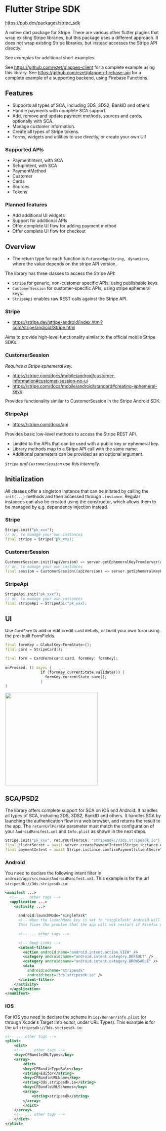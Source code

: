 # Flutter Stripe SDK

<https://pub.dev/packages/stripe_sdk>

A native dart package for Stripe. There are various other flutter plugins that wrap existing Stripe libraries,
but this package uses a different approach.
It does not wrap existing Stripe libraries, but instead accesses the Stripe API directly.

See *examples* for additional short examples.

See <https://github.com/ezet/glappen-client> for a complete example using this library.
See <https://github.com/ezet/glappen-firebase-api> for a complete example of a supporting backend, using Firebase Functions.

## Features

* Supports all types of SCA, including 3DS, 3DS2, BankID and others.
* Handle payments with complete SCA support.
* Add, remove and update payment methods, sources and cards, optionally with SCA.
* Manage customer information.
* Create all types of Stripe tokens.
* Forms, widgets and utilities to use directly, or create your own UI!


### Supported APIs

- PaymentIntent, with SCA
- SetupIntent, with SCA
- PaymentMethod
- Customer
- Cards
- Sources
- Tokens


### Planned features

- Add additional UI widgets
- Support for additional APIs
- Offer complete UI flow for adding payment method
- Offer complete UI flow for checkout


## Overview

- The return type for each function is `Future<Map<String, dynamic>>`, where the value depends on the stripe API version.

The library has three classes to access the Stripe API:

- `Stripe` for generic, non-customer specific APIs, using publishable keys.
- `CustomerSession` for customer-specific APIs, using stripe ephemeral keys.
- `StripeApi` enables raw REST calls against the Stripe API.


### Stripe

- <https://stripe.dev/stripe-android/index.html?com/stripe/android/Stripe.html>

Aims to provide high-level functionality similar to the official mobile Stripe SDKs.

### CustomerSession

_Requires a Stripe ephemeral key._

- <https://stripe.com/docs/mobile/android/customer-information#customer-session-no-ui>
- <https://stripe.com/docs/mobile/android/standard#creating-ephemeral-keys>

Provides functionality similar to CustomerSession in the Stripe Android SDK.

### StripeApi

- <https://stripe.com/docs/api>

Provides basic low-level methods to access the Stripe REST API. 

- Limited to the APIs that can be used with a public key or ephemeral key.
- Library methods map to a Stripe API call with the same name.
- Additional parameters can be provided as an optional argument.


 _`Stripe` and `CustomerSession` use this internally._

## Initialization

All classes offer a singleton instance that can be initated by calling the `init(...)` methods and then accessed through `.instance`.
Regular instances can also be created using the constructor, which allows them to be managed by e.g. dependency injection instead.

### Stripe

```dart
Stripe.init("pk_xxx");
// or, to manage your own instances
final stripe = Stripe("pk_xxx);
```

### CustomerSession

```dart
CustomerSession.init((apiVersion) => server.getEphemeralKeyFromServer(apiVersion));
// or, to manage your own instances
final session = CustomerSession((apiVersion) => server.getEphemeralKeyFromServer(apiVersion))
```

### StripeApi

```dart
StripeApi.init("pk_xxx");
// or, to manage your own instances
final stripeApi = StripeApi("pk_xxx);
```

## UI

Use `CardForm` to add or edit credit card details, or build your own form using the pre-built FormFields.

```dart
final formKey = GlobalKey<FormState>();
final card = StripeCard();

final form = CardForm(card:card, formKey: formKey);
 
onPressed: () async {
                if (formKey.currentState.validate()) {
                  formKey.currentState.save();
                }
}


```

<img src="./doc/cardform.png" width="300">

## SCA/PSD2

The library offers complete support for SCA on iOS and Android.
It handles all types of SCA, including 3DS, 3DS2, BankID and others.
It handles SCA by launching the authentication flow in a web browser, and returns the result to the app.
The `returnUrlForSCA` parameter must match the configuration of your `AndroidManifest.xml` and `Info.plist` as shown in the next steps.

```dart
Stripe.init("pk_xxx", returnUrlForSCA: "stripesdk://3ds.stripesdk.io");
final clientSecret = await server.createPaymentIntent(Stripe.instance.getReturnUrlForSca());
final paymentIntent = await Stripe.instance.confirmPayment(clientSecret, "pm_card_visa");
```

### Android

You need to declare the following intent filter in `android/app/src/main/AndroidManifest.xml`.
This example is for the url `stripesdk://3ds.stripesdk.io`:

```xml
<manifest ...>
  <!-- ... other tags -->
  <application ...>
    <activity ...>
    
      android:launchMode="singleTask"
      <!-- When the launchMode key is set to "singleTask" Android will use the existing instance if possible or open a new one when needed.
      This fixes the problem that the app will not restart if Firefox was used for the authorization process. -->
      
      <!-- ... other tags -->

      <!-- Deep Links -->
      <intent-filter>
        <action android:name="android.intent.action.VIEW" />
        <category android:name="android.intent.category.DEFAULT" />
        <category android:name="android.intent.category.BROWSABLE" />
        <data
          android:scheme="stripesdk"
          android:host="3ds.stripesdk.io" />
      </intent-filter>
    </activity>
  </application>
</manifest>
```

### IOS

For iOS you need to declare the scheme in `ios/Runner/Info.plist` (or through Xcode's Target Info editor,
under URL Types). This example is for the url `stripesdk://3ds.stripesdk.io`:

```xml
<!-- ... other tags -->
<plist>
    <dict>
    <!-- ... other tags -->
    <key>CFBundleURLTypes</key>
    <array>
        <dict>
        <key>CFBundleTypeRole</key>
        <string>Editor</string>
        <key>CFBundleURLName</key>
        <string>3ds.stripesdk.io</string>
        <key>CFBundleURLSchemes</key>
        <array>
            <string>stripesdk</string>
        </array>
        </dict>
    </array>
    <!-- ... other tags -->
    </dict>
</plist>
```
